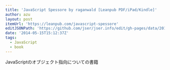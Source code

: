 ```yaml
---
title: 'JavaScript Spessore by raganwald [Leanpub PDF/iPad/Kindle]'
author: azu
layout: post
itemUrl: 'https://leanpub.com/javascript-spessore'
editJSONPath: 'https://github.com/jser/jser.info/edit/gh-pages/data/2014/05/index.json'
date: '2014-05-15T15:12:37Z'
tags:
  - JavaScript
  - book
---
```

JavaScriptのオブジェクト指向についての書籍
